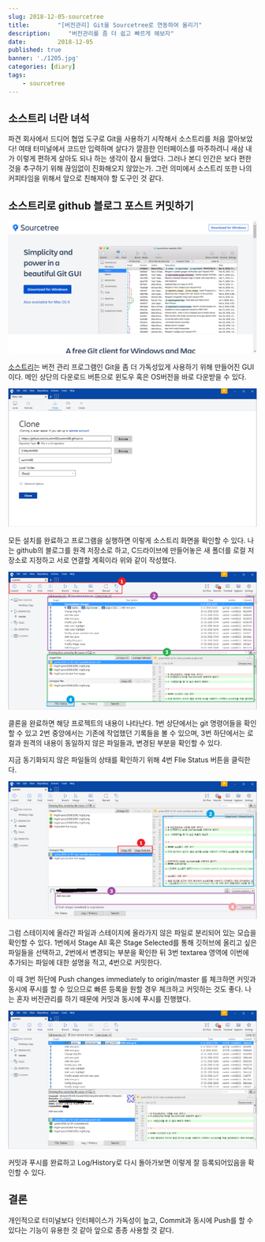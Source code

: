 ```yaml
---
slug: 2018-12-05-sourcetree
title:        "[버전관리] Git을 Sourcetree로 연동하여 올리기"
description:     "버전관리를 좀 더 쉽고 빠르게 해보자"
date:         2018-12-05
published: true
banner: './1205.jpg'
categories: [diary]
tags:
    - sourcetree
---
```




## 소스트리 너란 녀석

파견 회사에서 드디어 협업 도구로 Git을 사용하기 시작해서 소스트리를 처음 깔아보았다! 여태 터미널에서 코드만 입력하며 살다가 깔끔한 인터페이스를 마주하려니 새삼 내가 이렇게 편하게 살아도 되나 하는 생각이 잠시 들었다. 그러나 본디 인간은 보다 편한 것을 추구하기 위해 끊임없이 진화해오지 않았는가. 그런 의미에서 소스트리 또한 나의 커피타임을 위해서 앞으로 친해져야 할 도구인 것 같다. 



## 소스트리로 github 블로그 포스트 커밋하기

![연동한 소스트리 화면](./1205_img01.png)



 [소스트리](https://www.sourcetreeapp.com/)는 버전 관리 프로그램인 Git을 좀 더 가독성있게 사용하기 위해 만들어진 GUI이다. 메인 상단의 다운로드 버튼으로 윈도우 혹은 OS버전을 바로 다운받을 수 있다. 



![연동한 소스트리 화면](./1205_img02.png)



모든 설치를 완료하고 프로그램을 실행하면 이렇게 소스트리 화면을 확인할 수 있다. 나는 github의 블로그를 원격 저장소로 하고, C드라이브에 만들어놓은 새 폴더를 로컬 저장소로 지정하고 서로 연결할 계획이라 위와 같이 작성했다. 

![클론 완료 후 화면](./1205_img03.png)

클론을 완료하면 해당 프로젝트의 내용이 나타난다. 1번 상단에서는 git 명령어들을 확인할 수 있고 2번 중앙에서는 기존에 작업했던 기록들을 볼 수 있으며, 3번 하단에서는 로컬과 원격의 내용이 동일하지 않은 파일들과, 변경된 부분을 확인할 수 있다. 



지금 동기화되지 않은 파일들의 상태를 확인하기 위해 4번 FIle Status 버튼을 클릭한다.

![File Status 탭 화면](./1205_img04.png)

그럼 스테이지에 올라간 파일과 스테이지에 올라가지 않은 파일로 분리되어 있는 모습을 확인할 수 있다. 1번에서 Stage All 혹은 Stage Selected를 통해 깃허브에 올리고 싶은 파일들을 선택하고, 2번에서 변경되는 부분을 확인한 뒤 3번 textarea 영역에 이번에 추가되는 파일에 대한 설명을 적고, 4번으로 커밋한다. 

이 때 3번 하단에 Push changes immediately to origin/master 를 체크하면 커밋과 동시에 푸시를 할 수 있으므로 빠른 등록을 원할 경우 체크하고 커밋하는 것도 좋다. 나는 혼자 버전관리를 하기 때문에 커밋과 동시에 푸시를 진행했다.



![푸시가 완료된 화면](./1205_img05.png)

커밋과 푸시를 완료하고 Log/History로 다시 돌아가보면 이렇게 잘 등록되어있음을 확인할 수 있다. 



## 결론

개인적으로 터미널보다 인터페이스가 가독성이 높고,  Commit과 동시에 Push를 할 수 있다는 기능이 유용한 것 같아 앞으로 종종 사용할 것 같다. 




